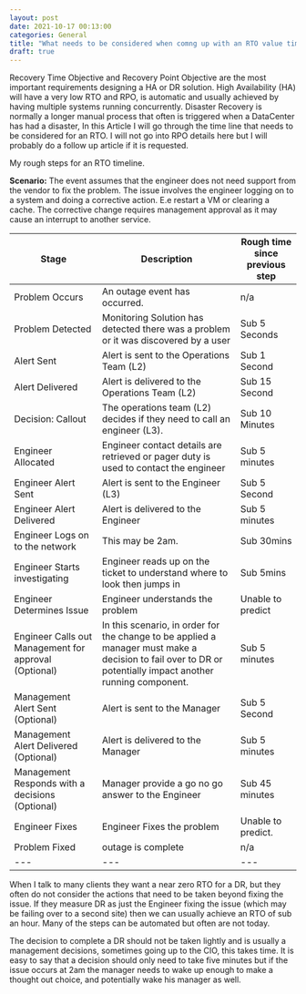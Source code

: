 ```yaml
---
layout: post
date: 2021-10-17 00:13:00
categories: General
title: "What needs to be considered when comng up with an RTO value time."
draft: true
---
```

Recovery Time Objective and Recovery Point Objective are the most important requirements designing a HA or DR solution. High Availability (HA) will have a very low RTO and RPO, is automatic and usually achieved by having multiple systems running concurrently. Disaster Recovery is normally a longer manual process that often is triggered when a DataCenter has had a disaster,  In this Article I will go through the time line that needs to be considered for an RTO. I will not go into RPO details here but I will probably do a follow up article if it is requested.

<!--more-->

My rough steps for an RTO timeline.

**Scenario:**  The event assumes that the engineer does not need support from the vendor to fix the problem. The issue involves the engineer logging on to a system and doing a corrective action.  E.e restart a VM or clearing a cache. The corrective change requires management approval as it may cause an interrupt to another service.

Stage | Description | Rough time since previous step
---|---|---
Problem Occurs | An outage event has occurred. | n/a
Problem Detected | Monitoring Solution has detected there was a problem or it was discovered by a user | Sub 5 Seconds
Alert Sent | Alert is sent to the Operations Team (L2) | Sub 1 Second
Alert Delivered | Alert is delivered to the Operations Team (L2) | Sub 15 Second
Decision: Callout |  The operations team (L2) decides if they need to call  an engineer (L3).  | Sub 10 Minutes
Engineer Allocated | Engineer contact details are retrieved or pager duty is used to contact the engineer | Sub 5 minutes
Engineer Alert Sent | Alert is sent to the Engineer (L3) | Sub 5 Second
Engineer Alert Delivered | Alert is delivered to the Engineer | Sub 5 minutes
Engineer Logs on to the network | This may be 2am. | Sub 30mins
Engineer Starts investigating | Engineer reads up on the ticket to understand where to look then jumps in | Sub 5mins
Engineer Determines Issue | Engineer understands the problem | Unable to predict
Engineer Calls out Management for approval (Optional) | In this scenario, in order for the change to be applied a manager must make a decision to fail over to DR or potentially impact another running component. | Sub 5 minutes
Management Alert Sent  (Optional)  | Alert is sent to the Manager | Sub 5 Second
Management Alert Delivered  (Optional)  | Alert is delivered to the Manager | Sub 5 minutes
Management Responds with  a decisions  (Optional)  | Manager provide a go no go answer to the Engineer | Sub 45 minutes
Engineer Fixes | Engineer Fixes the problem | Unable to predict.
Problem Fixed | outage is complete | n/a
---|---|---


When I talk to many clients they want a near zero RTO for a DR, but they often do not consider the actions that need to be taken beyond fixing the issue. If they measure DR as just the Engineer fixing the issue (which may be failing over to a second site) then we can usually achieve an RTO of sub an hour. Many of the steps can be automated but often are not today.

The decision to complete a DR should not be taken lightly and is usually a management decisions, sometimes going up to the CIO, this takes time. It is easy to say that a decision should only need to take five minutes but if the issue occurs at 2am the manager needs to wake up enough to make a thought out choice, and potentially wake his manager as well.

